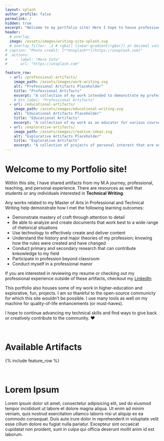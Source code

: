 ```yaml
---
layout: splash
author_profile: false
permalink: /
hidden: true
excerpt: "Welcome to my portfolio site! Here I hope to house professional, educational, and fun projects I felt help me grow as an individual."
header:
  # overlay_
  image: /assets/images/writing-site-splash.svg
  # overlay_filter: .3 # rgba() linear-gradient(rgba()) or decimal value for black
# caption: "Photo credit: [**Unsplash**](https://unsplash.com)"
#  actions:
#    - label: "More Info"
#      url: "https://unsplash.com"

feature_row:
  - url: /professional-artifacts/
    image_path: /assets/images/work-writing.svg
    alt: "Professional Artifacts Placeholder"
    title: "Professional Artifacts"
    excerpt: "A collection of my work intended to demonstrate my professional skills"
    # btn_label: "Professional Artifacts"
  - url: /educational-artifacts/
    image_path: /assets/images/educational-writing.svg
    alt: "Educational Artifacts Placeholder"
    title: "Educational Artifacts"
    excerpt: "A collection of my work as an educator for various courses"
  - url: /explorative-artifacts/
    image_path: /assets/images/creative-ideas.svg
    alt: "Explorative Artifacts Placeholder"
    title: "Explorative Artifacts"
    excerpt: "A collection of projects of personal interest that are noteworthy"
---
```


<!--<h1> Welcome to my Portfolio site!</h1>

<p>Here I hope to house professional, educational, and fun projects I felt help me grow as an individual.</p>-->

<!--<h1>Purpose</h1>-->
<h1> Welcome to my Portfolio site!</h1>

<p>Within this site, I have shared artifacts from my M.A journey, professional, teaching, and personal experience. There are resources as well that students or any individuals interested in <b>Technical Writing</b>.</p>

<p>Any works related to my Master of Arts in Professional and Technical Writing help demonstrate how I met the following learning outcomes:</p>

<ul>
<li>Demonstrate mastery of craft through attention to detail</li>

<li>Be able to analyze and create documents that work best to a wide range of rhetorical situations</li>

<li>Use technology to effectively create and deliver content</li>

<li>Understand the history and major theories of my profession; knowing how the rules were created and have changed</li>

<li>Conduct primary and secondary research that can contribute knkowledge to my field</li>

<li>Participate in profession beyond classroom</li>

<li>Conduct myself in a professional manor </li>
</ul>

<p>If you are interested in reviewing my resume or checking out my professional experience outside of these artifacts, checkout my <a href="https://www.linkedin.com/in/tanner-sullivan-184491121/?lipi=urn%3Ali%3Apage%3Ad_flagship3_feed%3B%2BWCNEXP5RjqwoVrS5yETYg%3D%3D" target="_blank">LinkedIn</a>

<p> This portfolio also houses some of my work in higher-education and explorative, fun, projects. I am so thankful to the open-source communicty for which this site wouldn't be possible. I use many tools as well on my machine for quality-of-life enhancements (or must-haves).</p>

<p>I hope to continue advancing my technical skills and find ways to give back or creatively contribute to the community. ❤️</p>

<br/>

<h1>Available Artifacts</h1>

{% include feature_row %}

<!--{% include figure image_path="/assets/images/professional-artifacts.png" alt="Placeholder image for professional artifacts link" caption="Review my professional work or projects that reflect skills valued by software documentation writers. " %}

{% include figure image_path="/assets/images/educational-artifacts.png" alt="Placeholder image for educational artifacts link" caption="Review my educational work or projects that reflect on my experience as an educator. " %}

{% include figure image_path="/assets/images/explorative-artifacts.png" alt="Placeholder image for explorative artifacts link" caption="Review some of my personal projects where I have a little fun." %}-->

<br/>


<h1> Lorem Ipsum </h1>

<p> Lorem ipsum dolor sit amet, consectetur adipisicing elit, sed do eiusmod tempor incididunt ut labore et dolore magna aliqua. Ut enim ad minim veniam, quis nostrud exercitation ullamco laboris nisi ut aliquip ex ea commodo consequat. Duis aute irure dolor in reprehenderit in voluptate velit esse cillum dolore eu fugiat nulla pariatur. Excepteur sint occaecat cupidatat non proident, sunt in culpa qui officia deserunt mollit anim id est laborum.</p>
